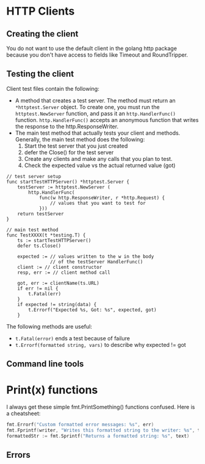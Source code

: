 # HTTP Clients

## Creating the client

You do not want to use the default client in the golang http package because you don't have access to fields like Timeout and RoundTripper.

## Testing the client

Client test files contain the following:
- A method that creates a test server. The method must return an `*httptest.Server` object. To create one, you must run the `httptest.NewServer` function, and pass it an `http.HandlerFunc()` function.
 `http.HandlerFunc()` accepts an anonymous function that writes the response to the http.ResponseWriter.
- The main test method that actually tests your client and methods. Generally, the main test method does the following:
  1. Start the test server that you just created
  2. defer the Close() for the test server
  3. Create any clients and make any calls that you plan to test.
  4. Check the expected value vs the actual returned value (got)

```golang
// test server setup
func startTestHTTPServer() *httptest.Server {
    testServer := httptest.NewServer (
        http.HandlerFunc(
            func(w http.ResponseWriter, r *http.Request) {
                // values that you want to test for
            }))
    return testServer
}

// main test method
func TestXXXX(t *testing.T) {
    ts := startTestHTTPServer()
    defer ts.Close()

    expected := // values written to the w in the body 
                // of the testServer HandlerFunc()
    client := // client constructor
    resp, err := // client method call

    got, err := clientName(ts.URL)
    if err != nil {
        t.Fatal(err)
    }
    if expected != string(data) {
        t.Errorf("Expected %s, Got: %s", expected, got)
    }

```
The following methods are useful:
- `t.Fatal(error)` ends a test because of failure
- `t.Errorf(formatted string, vars)` to describe why expected != got


## Command line tools

# Print(x) functions

I always get these simple fmt.PrintSomething() functions confused. Here is a cheatsheet:

```go
fmt.Errorf("Custom formatted error messages: %s", err)
fmt.Fprintf(writer, "Writes this formatted string to the writer: %s", text)
formattedStr := fmt.Sprintf("Returns a formatted string: %s", text)
```

## Errors